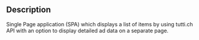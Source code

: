 ## Description
Single Page application (SPA) which displays a list of items by using tutti.ch API  with an option to display detailed ad data on a separate page.